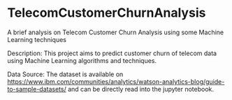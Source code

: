 # TelecomCustomerChurnAnalysis
A brief analysis on Telecom Customer Churn Analysis using some Machine Learning techniques

Description: This project aims to predict customer churn of telecom data using Machine Learning algorithms and techniques.

Data Source: The dataset is available on https://www.ibm.com/communities/analytics/watson-analytics-blog/guide-to-sample-datasets/ and can be directly read into the jupyter notebook.

